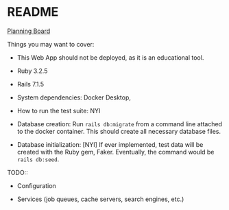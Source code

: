 # README

[Planning Board](https://github.com/users/TylerAndreasen/projects/2/views/1)



Things you may want to cover:

* This Web App should not be deployed, as it is an educational tool.

* Ruby 3.2.5

* Rails 7.1.5

* System dependencies: Docker Desktop,

* How to run the test suite: NYI

* Database creation: Run `rails db:migrate` from a command line attached to the docker container. This should create all necessary database files. 

* Database initialization: [NYI] If ever implemented, test data will be created with the Ruby gem, Faker. Eventually, the command would be `rails db:seed`.

TODO::

* Configuration

* Services (job queues, cache servers, search engines, etc.)
